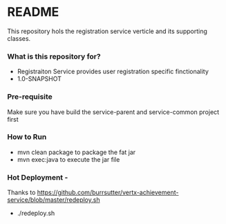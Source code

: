 # README #

This repository hols the registration service verticle and its supporting classes.
### What is this repository for? ###

* Registraiton Service provides user registration specific finctionality
* 1.0-SNAPSHOT

### Pre-requisite 
Make sure you have build the service-parent and service-common project first

### How to Run 

* mvn clean package to package the fat jar
* mvn exec:java to execute the jar file 

### Hot Deployment - 
Thanks to https://github.com/burrsutter/vertx-achievement-service/blob/master/redeploy.sh

* ./redeploy.sh